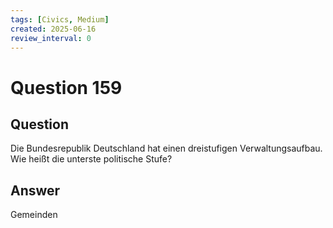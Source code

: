 ```yaml
---
tags: [Civics, Medium]
created: 2025-06-16
review_interval: 0
---
```


# Question 159

## Question

Die Bundesrepublik Deutschland hat einen dreistufigen Verwaltungsaufbau. Wie heißt die unterste politische Stufe?

## Answer

Gemeinden

